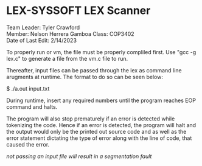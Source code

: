 # LEX-SYSSOFT LEX Scanner
Team Leader: Tyler Crawford   
Member: Nelson Herrera Gamboa
Class: COP3402    
Date of Last Edit: 2/14/2023

To properly run or vm, the file must be properly 
compliled first. Use "gcc -g lex.c" 
to generate a file from the vm.c file to run.

Thereafter, input files can be passed through the lex as
command line arugments at runtime. The format to do so can 
be seen below:

$ ./a.out input.txt

During runtime, insert any required numbers until 
the program reaches EOP command and halts.

The program will also stop prematurely if an error is detected 
while tokenizing the code. Hence if an error is detected, the program
will halt and the output would only be the printed out source code and as well as 
the error statement dictating the type of error along with the line of code, that
caused the error.

*not passing an input file will result in a segmentation fault*